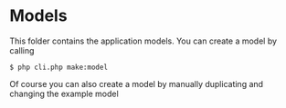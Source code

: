 # Models
This folder contains the application models. You can create a model by calling

```$ php cli.php make:model```

Of course you can also create a model by manually duplicating and changing the example model